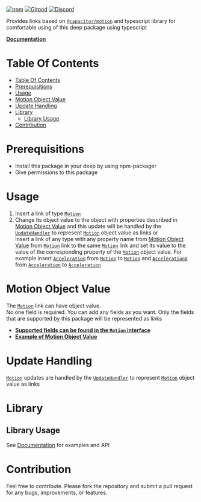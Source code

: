 [![npm](https://img.shields.io/npm/v/@deep-foundation/capacitor-motion.svg)](https://www.npmjs.com/package/@deep-foundation/capacitor-motion)
[![Gitpod](https://img.shields.io/badge/Gitpod-ready--to--code-blue?logo=gitpod)](https://gitpod.io/#https://github.com/deep-foundation/capacitor-motion)
[![Discord](https://badgen.net/badge/icon/discord?icon=discord&label&color=purple)](https://discord.gg/deep-foundation)

Provides links based on [`@capacitor/motion`](https://www.npmjs.com/package/@capacitor/motion) and typescript library for comfortable using of this deep package using typescript

[**Documentation**](https://deep-foundation.github.io/capacitor-motion/)

# Table Of Contents
<!-- TABLE_OF_CONTENTS_START -->
- [Table Of Contents](#table-of-contents)
- [Prerequisitions](#prerequisitions)
- [Usage](#usage)
- [Motion Object Value](#motion-object-value)
- [Update Handling](#update-handling)
- [Library](#library)
  * [Library Usage](#library-usage)
- [Contribution](#contribution)
<!-- TABLE_OF_CONTENTS_END -->

# Prerequisitions

- Install this package in your deep by using npm-packager
- Give permissions to this package

# Usage

1. Insert a link of type [`Motion`]
2. Change its object value to the object with properties described in [Motion Object Value](#motion-object-value) and this update will be handled by the [`UpdateHandler`](https://freephoenix888.github.io/object-to-links-async-converter/classes/Package.html#UpdateHandler) to represent [`Motion`] object value as links
   or  
   Insert a link of any type with any property name from [Motion Object Value](#motion-object-value) from [`Motion`] link to the same [`Motion`] link and set its value to the value of the corresponding property of the [`Motion`] object value. For example insert [`Acceleration`] from [`Motion`] to [`Motion`] and [`AccelerationX`] from [`Acceleration`] to [`Acceleration`]

# Motion Object Value

The [`Motion`] link can have object value.  
No one field is required. You can add any fields as you want. Only the fields that are supported by this package will be represented as links  
- [**Supported fields can be found in the `Motion` interface**](https://deep-foundation.github.io/capacitor-motion/types/MotionInfo.html)  
- [**Example of Motion Object Value**](https://deep-foundation.github.io/capacitor-motion/types/MotionInfo.html#md:motion-info-example)

# Update Handling

[`Motion`] updates are handled by the [`UpdateHandler`](https://freephoenix888.github.io/object-to-links-async-converter/classes/Package.html#UpdateHandler) to represent [`Motion`] object value as links

# Library
## Library Usage
See [Documentation] for examples and API

# Contribution

Feel free to contribute. Please fork the repository and submit a pull request for any bugs, improvements, or features.


[`Motion`]: https://deep-foundation.github.io/capacitor-motion/classes/Package.html#Motion
[`Acceleration`]: https://deep-foundation.github.io/capacitor-motion/classes/Package.html#Acceleration
[`AccelerationX`]: https://deep-foundation.github.io/capacitor-motion/classes/Package.html#AccelerationX
[Documentation]: https://deep-foundation.github.io/capacitor-motion/